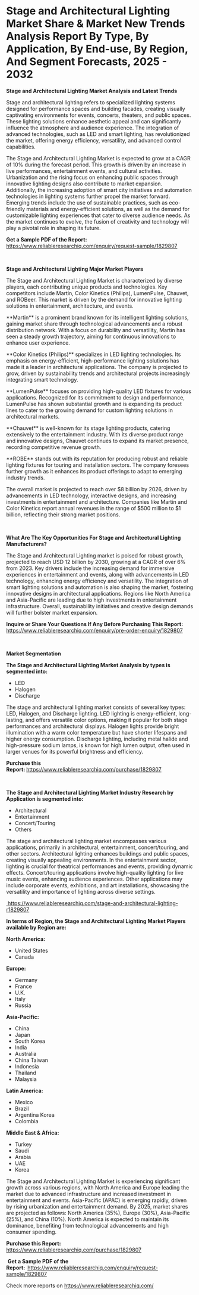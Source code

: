 <p><h1>Stage and Architectural Lighting Market Share & Market New Trends Analysis Report By Type, By Application, By End-use, By Region, And Segment Forecasts, 2025 - 2032</h1></p><p><strong>Stage and Architectural Lighting Market Analysis and Latest Trends</strong></p>
<p><p>Stage and architectural lighting refers to specialized lighting systems designed for performance spaces and building facades, creating visually captivating environments for events, concerts, theaters, and public spaces. These lighting solutions enhance aesthetic appeal and can significantly influence the atmosphere and audience experience. The integration of advanced technologies, such as LED and smart lighting, has revolutionized the market, offering energy efficiency, versatility, and advanced control capabilities.</p><p>The Stage and Architectural Lighting Market is expected to grow at a CAGR of 10% during the forecast period. This growth is driven by an increase in live performances, entertainment events, and cultural activities. Urbanization and the rising focus on enhancing public spaces through innovative lighting designs also contribute to market expansion. Additionally, the increasing adoption of smart city initiatives and automation technologies in lighting systems further propel the market forward. Emerging trends include the use of sustainable practices, such as eco-friendly materials and energy-efficient solutions, as well as the demand for customizable lighting experiences that cater to diverse audience needs. As the market continues to evolve, the fusion of creativity and technology will play a pivotal role in shaping its future.</p></p>
<p><strong>Get a Sample PDF of the Report:&nbsp;</strong> <a href="https://www.reliableresearchiq.com/enquiry/request-sample/1829807?utm_campaign=2188&utm_medium=2&utm_source=Github&utm_content=ia&utm_term=14022025&utm_id=stage-and-architectural-lighting">https://www.reliableresearchiq.com/enquiry/request-sample/1829807</a></p>
<p>&nbsp;</p>
<p><strong>Stage and Architectural Lighting Major Market Players</strong></p>
<p><p>The Stage and Architectural Lighting Market is characterized by diverse players, each contributing unique products and technologies. Key competitors include Martin, Color Kinetics (Philips), LumenPulse, Chauvet, and ROBeer. This market is driven by the demand for innovative lighting solutions in entertainment, architecture, and events.</p><p>**Martin** is a prominent brand known for its intelligent lighting solutions, gaining market share through technological advancements and a robust distribution network. With a focus on durability and versatility, Martin has seen a steady growth trajectory, aiming for continuous innovations to enhance user experience. </p><p>**Color Kinetics (Philips)** specializes in LED lighting technologies. Its emphasis on energy-efficient, high-performance lighting solutions has made it a leader in architectural applications. The company is projected to grow, driven by sustainability trends and architectural projects increasingly integrating smart technology. </p><p>**LumenPulse** focuses on providing high-quality LED fixtures for various applications. Recognized for its commitment to design and performance, LumenPulse has shown substantial growth and is expanding its product lines to cater to the growing demand for custom lighting solutions in architectural markets. </p><p>**Chauvet** is well-known for its stage lighting products, catering extensively to the entertainment industry. With its diverse product range and innovative designs, Chauvet continues to expand its market presence, recording competitive revenue growth.</p><p>**ROBE** stands out with its reputation for producing robust and reliable lighting fixtures for touring and installation sectors. The company foresees further growth as it enhances its product offerings to adapt to emerging industry trends.</p><p>The overall market is projected to reach over $8 billion by 2026, driven by advancements in LED technology, interactive designs, and increasing investments in entertainment and architecture. Companies like Martin and Color Kinetics report annual revenues in the range of $500 million to $1 billion, reflecting their strong market positions.</p></p>
<p>&nbsp;</p>
<p><strong>What Are The Key Opportunities For Stage and Architectural Lighting Manufacturers?</strong></p>
<p><p>The Stage and Architectural Lighting market is poised for robust growth, projected to reach USD 12 billion by 2030, growing at a CAGR of over 6% from 2023. Key drivers include the increasing demand for immersive experiences in entertainment and events, along with advancements in LED technology, enhancing energy efficiency and versatility. The integration of smart lighting solutions and automation is also shaping the market, fostering innovative designs in architectural applications. Regions like North America and Asia-Pacific are leading due to high investments in entertainment infrastructure. Overall, sustainability initiatives and creative design demands will further bolster market expansion.</p></p>
<p><strong>Inquire or Share Your Questions If Any Before Purchasing This Report:</strong> <a href="https://www.reliableresearchiq.com/enquiry/pre-order-enquiry/1829807?utm_campaign=2188&utm_medium=2&utm_source=Github&utm_content=ia&utm_term=14022025&utm_id=stage-and-architectural-lighting">https://www.reliableresearchiq.com/enquiry/pre-order-enquiry/1829807</a></p>
<p>&nbsp;</p>
<p><strong>Market Segmentation</strong></p>
<p><strong>The Stage and Architectural Lighting Market Analysis by types is segmented into:</strong></p>
<p><ul><li>LED</li><li>Halogen</li><li>Discharge</li></ul></p>
<p><p>The stage and architectural lighting market consists of several key types: LED, Halogen, and Discharge lighting. LED lighting is energy-efficient, long-lasting, and offers versatile color options, making it popular for both stage performances and architectural displays. Halogen lights provide bright illumination with a warm color temperature but have shorter lifespans and higher energy consumption. Discharge lighting, including metal halide and high-pressure sodium lamps, is known for high lumen output, often used in larger venues for its powerful brightness and efficiency.</p></p>
<p><strong>Purchase this Report:&nbsp;</strong><a href="https://www.reliableresearchiq.com/purchase/1829807?utm_campaign=2188&utm_medium=2&utm_source=Github&utm_content=ia&utm_term=14022025&utm_id=stage-and-architectural-lighting">https://www.reliableresearchiq.com/purchase/1829807</a></p>
<p>&nbsp;</p>
<p><strong>The Stage and Architectural Lighting Market Industry Research by Application is segmented into:</strong></p>
<p><ul><li>Architectural</li><li>Entertainment</li><li>Concert/Touring</li><li>Others</li></ul></p>
<p><p>The stage and architectural lighting market encompasses various applications, primarily in architectural, entertainment, concert/touring, and other sectors. Architectural lighting enhances buildings and public spaces, creating visually appealing environments. In the entertainment sector, lighting is crucial for theatrical performances and events, providing dynamic effects. Concert/touring applications involve high-quality lighting for live music events, enhancing audience experiences. Other applications may include corporate events, exhibitions, and art installations, showcasing the versatility and importance of lighting across diverse settings.</p></p>
<p><a href="https://www.reliableresearchiq.com/stage-and-architectural-lighting-r1829807?utm_campaign=2188&utm_medium=2&utm_source=Github&utm_content=ia&utm_term=14022025&utm_id=stage-and-architectural-lighting">&nbsp;https://www.reliableresearchiq.com/stage-and-architectural-lighting-r1829807</a></p>
<p><strong>In terms of Region, the Stage and Architectural Lighting Market Players available by Region are:</strong></p>
<p>
    <p> <strong> North America: </strong>
        <ul>
            <li>United States</li>
            <li>Canada</li>
        </ul>
        </p> 
    <p> <strong> Europe: </strong>
        <ul>
            <li>Germany</li>
            <li>France</li>
            <li>U.K.</li>
            <li>Italy</li>
            <li>Russia</li>
        </ul>
        </p> 
    <p> <strong> Asia-Pacific: </strong>
        <ul>
            <li>China</li>
            <li>Japan</li>
            <li>South Korea</li>
            <li>India</li>
            <li>Australia</li>
            <li>China Taiwan</li>
            <li>Indonesia</li>
            <li>Thailand</li>
            <li>Malaysia</li>
        </ul>
        </p> 
    <p> <strong> Latin America: </strong>
        <ul>
            <li>Mexico</li>
            <li>Brazil</li>
            <li>Argentina Korea</li>
            <li>Colombia</li>
        </ul>
        </p> 
    <p> <strong> Middle East & Africa: </strong>
        <ul>
            <li>Turkey</li>
            <li>Saudi</li>
            <li>Arabia</li>
            <li>UAE</li>
            <li>Korea</li>
        </ul>
    </p>
    </p>
<p><p>The Stage and Architectural Lighting Market is experiencing significant growth across various regions, with North America and Europe leading the market due to advanced infrastructure and increased investment in entertainment and events. Asia-Pacific (APAC) is emerging rapidly, driven by rising urbanization and entertainment demand. By 2025, market shares are projected as follows: North America (35%), Europe (30%), Asia-Pacific (25%), and China (10%). North America is expected to maintain its dominance, benefiting from technological advancements and high consumer spending.</p></p>
<p><strong>Purchase this Report: </strong><a href="https://www.reliableresearchiq.com/purchase/1829807?utm_campaign=2188&utm_medium=2&utm_source=Github&utm_content=ia&utm_term=14022025&utm_id=stage-and-architectural-lighting">https://www.reliableresearchiq.com/purchase/1829807</a></p>
<p>&nbsp;<strong>Get a Sample PDF of the Report:&nbsp;&nbsp;</strong><a href="https://www.reliableresearchiq.com/enquiry/request-sample/1829807?utm_campaign=2188&utm_medium=2&utm_source=Github&utm_content=ia&utm_term=14022025&utm_id=stage-and-architectural-lighting">https://www.reliableresearchiq.com/enquiry/request-sample/1829807</a></p>
<p><strong></strong></p>
<p>Check more reports on <a href="https://www.reliableresearchiq.com/?utm_campaign=2188&utm_medium=2&utm_source=Github&utm_content=ia&utm_term=14022025&utm_id=stage-and-architectural-lighting">https://www.reliableresearchiq.com/</a></p>
